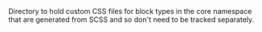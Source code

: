 Directory to hold custom CSS files for block types in the core namespace that
are generated from SCSS and so don't need to be tracked separately.
